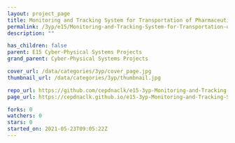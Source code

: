 ```yaml
---
layout: project_page
title: Monitoring and Tracking System for Transportation of Pharmaceuticals
permalink: /3yp/e15/Monitoring-and-Tracking-System-for-Transportation-of-Pharmaceuticals/
description: ""

has_children: false
parent: E15 Cyber-Physical Systems Projects
grand_parent: Cyber-Physical Systems Projects

cover_url: /data/categories/3yp/cover_page.jpg
thumbnail_url: /data/categories/3yp/thumbnail.jpg

repo_url: https://github.com/cepdnaclk/e15-3yp-Monitoring-and-Tracking-System-for-Transportation-of-Pharmaceuticals
page_url: https://cepdnaclk.github.io/e15-3yp-Monitoring-and-Tracking-System-for-Transportation-of-Pharmaceuticals

forks: 0
watchers: 0
stars: 0
started_on: 2021-05-23T09:05:22Z
---
```



